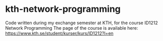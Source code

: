 # kth-network-programming

Code written during my exchange semester  at KTH, for the course ID1212 Network Programming
The page of the course is available here: https://www.kth.se/student/kurser/kurs/ID1212?l=en
